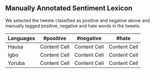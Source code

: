 ## Manually Annotated Sentiment Lexicon



We selected the tweets classified as positive and negative above and manually tagged positive, negative and hate words in the tweets. 

| Languages | #positive | #negative| #hate |  
| --------- | -------- |  -------- | -------- |  
| Hausa  | Content Cell  |  Content Cell  | Content Cell  |  
| Igbo  | Content Cell  |  Content Cell  | Content Cell  | 
| Yoruba  | Content Cell  |  Content Cell  | Content Cell  | 
